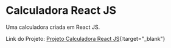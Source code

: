 # Calculadora React JS

Uma calculadora criada em React JS.

Link do Projeto: [Projeto Calculadora React JS](https://grodrigues10.github.io/Projeto-Calculadora-ReactJS/){:target="_blank"}

